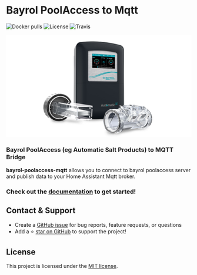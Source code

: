 # Bayrol PoolAccess to Mqtt

![Docker pulls](https://img.shields.io/docker/pulls/tdenolle/bayrol-poolaccess-mqtt)
![License](https://img.shields.io/github/license/tdenolle/bayrol-poolaccess-mqtt)
![Travis](https://img.shields.io/circleci/tdenolle/bayrol-poolaccess-mqtt/master)


![](docs/bayrol-automatic-salt.png)

### Bayrol PoolAccess (eg Automatic Salt Products) to MQTT Bridge

**bayrol-poolaccess-mqtt** allows you to connect to bayrol poolaccess server and publish data to your Home Assistant Mqtt broker.

### Check out the [documentation](https://tdenolle.github.io/bayrol-poolaccess-mqtt/) to get started!

## Contact & Support

- Create a [GitHub issue](https://github.com/tdenolle/bayrol-poolaccess-mqtt/issues) for bug reports, feature requests, or questions
- Add a ⭐️ [star on GitHub](https://github.com/tdenolle/bayrol-poolaccess-mqtt) to support the project!

## License

This project is licensed under the [MIT license](https://github.com/tdenolle/bayrol-poolaccess-mqtt/blob/master/LICENSE).